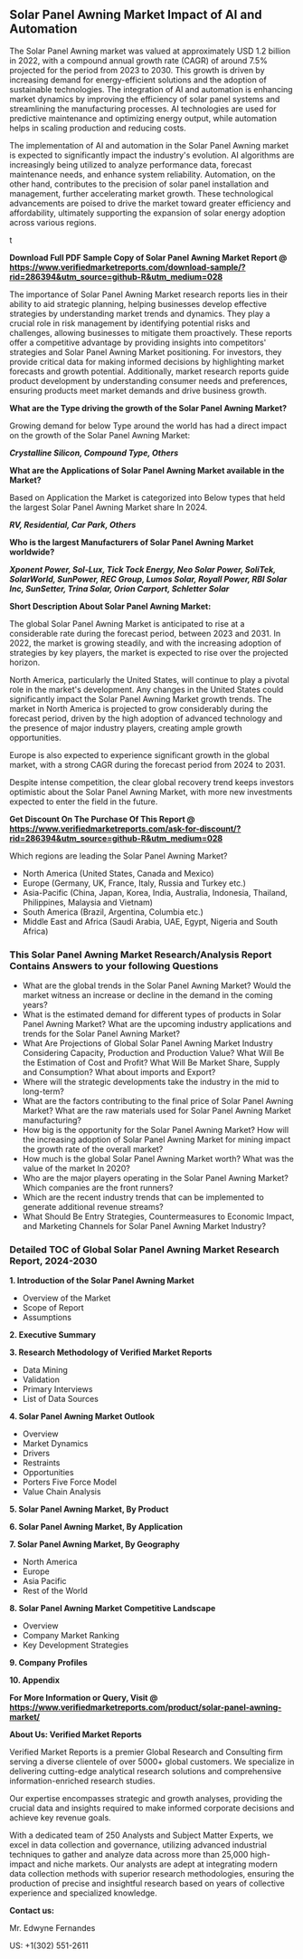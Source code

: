 <h2>Solar Panel Awning Market Impact of AI and Automation</h2><p>The Solar Panel Awning market was valued at approximately USD 1.2 billion in 2022, with a compound annual growth rate (CAGR) of around 7.5% projected for the period from 2023 to 2030. This growth is driven by increasing demand for energy-efficient solutions and the adoption of sustainable technologies. The integration of AI and automation is enhancing market dynamics by improving the efficiency of solar panel systems and streamlining the manufacturing processes. AI technologies are used for predictive maintenance and optimizing energy output, while automation helps in scaling production and reducing costs.</p><p>The implementation of AI and automation in the Solar Panel Awning market is expected to significantly impact the industry's evolution. AI algorithms are increasingly being utilized to analyze performance data, forecast maintenance needs, and enhance system reliability. Automation, on the other hand, contributes to the precision of solar panel installation and management, further accelerating market growth. These technological advancements are poised to drive the market toward greater efficiency and affordability, ultimately supporting the expansion of solar energy adoption across various regions.</p>t</p><p id="" class=""><strong>Download Full PDF Sample Copy of Solar Panel Awning Market Report @ <a href="https://www.verifiedmarketreports.com/download-sample/?rid=286394&utm_source=github-R&utm_medium=028" target="_blank">https://www.verifiedmarketreports.com/download-sample/?rid=286394&utm_source=github-R&utm_medium=028</a></strong></p><p>The importance of&nbsp;Solar Panel Awning Market research reports lies in their ability to aid strategic planning, helping businesses develop effective strategies by understanding market trends and dynamics. They play a crucial role in risk management by identifying potential risks and challenges, allowing businesses to mitigate them proactively. These reports offer a competitive advantage by providing insights into competitors' strategies and Solar Panel Awning Market positioning. For investors, they provide critical data for making informed decisions by highlighting market forecasts and growth potential. Additionally, market research reports guide product development by understanding consumer needs and preferences, ensuring products meet market demands and drive business growth.</p><p><strong>What are the&nbsp;Type driving the growth of the Solar Panel Awning Market?</strong></p><p id="" class="">Growing demand for below Type around the world has had a direct impact on the growth of the Solar Panel Awning Market:</p><em><strong>Crystalline Silicon, Compound Type, Others</strong></em></p><strong>What are the&nbsp;Applications&nbsp;of Solar Panel Awning Market available in the Market?</strong></p><p id="" class="">Based on Application the Market is categorized into Below types that held the largest Solar Panel Awning Market share In 2024.</p><em><strong>RV, Residential, Car Park, Others</strong></em></p><strong>Who is the largest Manufacturers of Solar Panel Awning Market worldwide?</strong></p><p><em><strong>Xponent Power, Sol-Lux, Tick Tock Energy, Neo Solar Power, SoliTek, SolarWorld, SunPower, REC Group, Lumos Solar, Royall Power, RBI Solar Inc, SunSetter, Trina Solar, Orion Carport, Schletter Solar</strong></em></p><p id="" class=""><strong>Short Description About Solar Panel Awning Market:</strong></p><p>The global Solar Panel Awning Market is anticipated to rise at a considerable rate during the forecast period, between 2023 and 2031. In 2022, the market is growing steadily, and with the increasing adoption of strategies by key players, the market is expected to rise over the projected horizon.</p><p>North America, particularly the United States, will continue to play a pivotal role in the market's development. Any changes in the United States could significantly impact the Solar Panel Awning Market growth trends. The market in North America is projected to grow considerably during the forecast period, driven by the high adoption of advanced technology and the presence of major industry players, creating ample growth opportunities.</p><p>Europe is also expected to experience significant growth in the global market, with a strong CAGR during the forecast period from 2024 to 2031.</p><p>Despite intense competition, the clear global recovery trend keeps investors optimistic about the Solar Panel Awning Market, with more new investments expected to enter the field in the future.</p><p id="" class=""><strong>Get Discount On The Purchase Of This Report @ <a href="https://www.verifiedmarketreports.com/ask-for-discount/?rid=286394&utm_source=github-R&utm_medium=028" target="_blank">https://www.verifiedmarketreports.com/ask-for-discount/?rid=286394&utm_source=github-R&utm_medium=028</a></strong></p>Which regions are leading the Solar Panel Awning Market?</p><ul><li>North America (United States, Canada and Mexico)</li><li>Europe (Germany, UK, France, Italy, Russia and Turkey etc.)</li><li>Asia-Pacific (China, Japan, Korea, India, Australia, Indonesia, Thailand, Philippines, Malaysia and Vietnam)</li><li>South America (Brazil, Argentina, Columbia etc.)</li><li>Middle East and Africa (Saudi Arabia, UAE, Egypt, Nigeria and South Africa)</li></ul><h3 id="" class="">This Solar Panel Awning Market Research/Analysis Report Contains Answers to your following Questions</h3><ul><li>What are the global trends in the Solar Panel Awning Market? Would the market witness an increase or decline in the demand in the coming years?</li><li>What is the estimated demand for different types of products in Solar Panel Awning Market? What are the upcoming industry applications and trends for the Solar Panel Awning Market?</li><li>What Are Projections of Global Solar Panel Awning Market Industry Considering Capacity, Production and Production Value? What Will Be the Estimation of Cost and Profit? What Will Be Market Share, Supply and Consumption? What about imports and Export?</li><li>Where will the strategic developments take the industry in the mid to long-term?</li><li>What are the factors contributing to the final price of Solar Panel Awning Market? What are the raw materials used for Solar Panel Awning Market manufacturing?</li><li>How big is the opportunity for the Solar Panel Awning Market? How will the increasing adoption of Solar Panel Awning Market for mining impact the growth rate of the overall market?</li><li>How much is the global Solar Panel Awning Market worth? What was the value of the market In 2020?</li><li>Who are the major players operating in the Solar Panel Awning Market? Which companies are the front runners?</li><li>Which are the recent industry trends that can be implemented to generate additional revenue streams?</li><li>What Should Be Entry Strategies, Countermeasures to Economic Impact, and Marketing Channels for Solar Panel Awning Market Industry?</li></ul><h3 id="" class="">Detailed TOC of Global Solar Panel Awning Market Research Report, 2024-2030</h3><p id="" class=""><strong>1. Introduction of the Solar Panel Awning Market</strong></p><ul><li>Overview of the Market</li><li>Scope of Report</li><li>Assumptions</li></ul><p id="" class=""><strong>2. Executive Summary</strong></p><p id="" class=""><strong>3. Research Methodology of Verified Market Reports</strong></p><ul><li>Data Mining</li><li>Validation</li><li>Primary Interviews</li><li>List of Data Sources</li></ul><p id="" class=""><strong>4. Solar Panel Awning Market Outlook</strong></p><ul><li>Overview</li><li>Market Dynamics</li><li>Drivers</li><li>Restraints</li><li>Opportunities</li><li>Porters Five Force Model</li><li>Value Chain Analysis</li></ul><p id="" class=""><strong>5. Solar Panel Awning Market, By Product</strong></p><p id="" class=""><strong>6. Solar Panel Awning Market, By Application</strong></p><p id="" class=""><strong>7. Solar Panel Awning Market, By Geography</strong></p><ul><li>North America</li><li>Europe</li><li>Asia Pacific</li><li>Rest of the World</li></ul><p id="" class=""><strong>8. Solar Panel Awning Market Competitive Landscape</strong></p><ul><li>Overview</li><li>Company Market Ranking</li><li>Key Development Strategies</li></ul><p id="" class=""><strong>9. Company Profiles</strong></p><p id="" class=""><strong>10. Appendix</strong></p><p id="" class=""><strong>For More Information or Query, Visit @ <a href="https://www.verifiedmarketreports.com/product/solar-panel-awning-market/" target="_blank">https://www.verifiedmarketreports.com/product/solar-panel-awning-market/</a></strong></p><p id="" class=""><strong>About Us: Verified Market Reports</strong></p><p id="" class="">Verified Market Reports is a premier Global Research and Consulting firm serving a diverse clientele of over 5000+ global customers. We specialize in delivering cutting-edge analytical research solutions and comprehensive information-enriched research studies.</p><p id="" class="">Our expertise encompasses strategic and growth analyses, providing the crucial data and insights required to make informed corporate decisions and achieve key revenue goals.</p><p id="" class="">With a dedicated team of 250 Analysts and Subject Matter Experts, we excel in data collection and governance, utilizing advanced industrial techniques to gather and analyze data across more than 25,000 high-impact and niche markets. Our analysts are adept at integrating modern data collection methods with superior research methodologies, ensuring the production of precise and insightful research based on years of collective experience and specialized knowledge.</p><p id="" class=""><strong>Contact us:</strong></p><p id="" class="">Mr. Edwyne Fernandes</p><p id="" class="">US: +1(302) 551-2611</p>